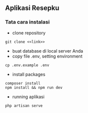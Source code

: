## Aplikasi Resepku
### Tata cara instalasi
- clone repository
```
git clone <<link>>
```
- buat database di local server Anda
- copy file .env, setting environment
```
cp .env.example .env
```
- install packages 
```
composer install
npm install && npm run dev
```
- running aplikasi
```
php artisan serve
```
